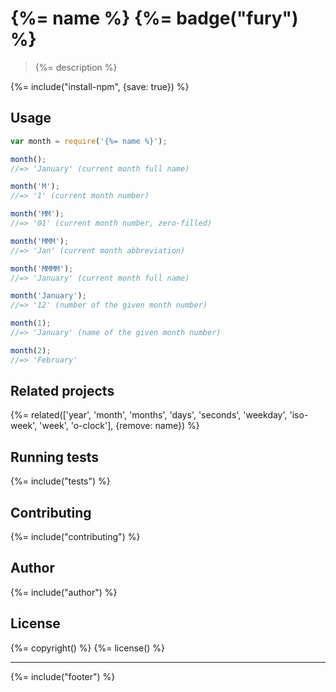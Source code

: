 # {%= name %} {%= badge("fury") %}

> {%= description %}

{%= include("install-npm", {save: true}) %}

## Usage

```js
var month = require('{%= name %}');

month();
//=> 'January' (current month full name)

month('M');
//=> '1' (current month number)

month('MM');
//=> '01' (current month number, zero-filled)

month('MMM');
//=> 'Jan' (current month abbreviation)

month('MMMM');
//=> 'January' (current month full name)

month('January');
//=> '12' (number of the given month number)

month(1);
//=> 'January' (name of the given month number)

month(2);
//=> 'February'
```

## Related projects
{%= related(['year', 'month', 'months', 'days', 'seconds', 'weekday', 'iso-week', 'week', 'o-clock'], {remove: name}) %}

## Running tests
{%= include("tests") %}

## Contributing
{%= include("contributing") %}

## Author
{%= include("author") %}

## License
{%= copyright() %}
{%= license() %}

***

{%= include("footer") %}
